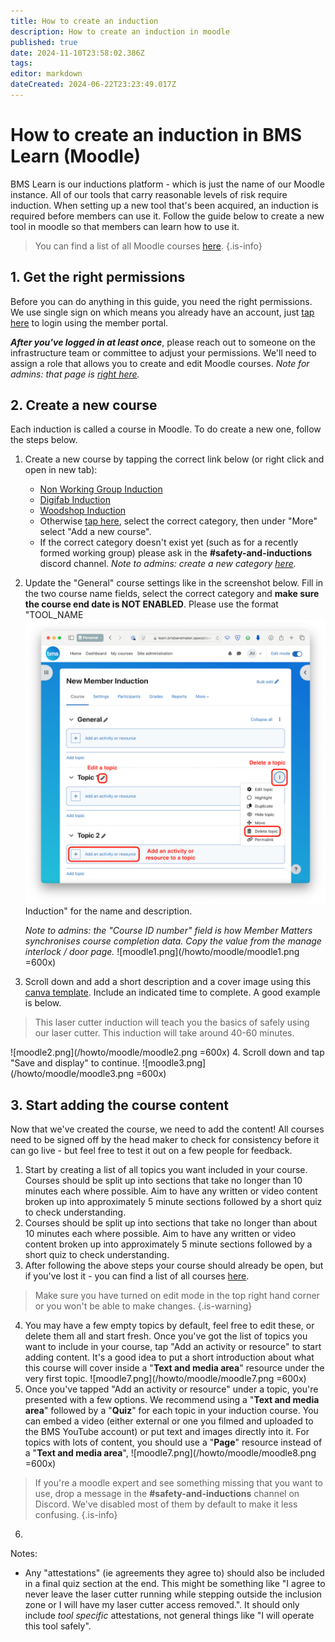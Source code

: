 ```yaml
---
title: How to create an induction
description: How to create an induction in moodle
published: true
date: 2024-11-10T23:58:02.386Z
tags: 
editor: markdown
dateCreated: 2024-06-22T23:23:49.017Z
---
```


# How to create an induction in BMS Learn (Moodle)
BMS Learn is our inductions platform - which is just the name of our Moodle instance. All of our tools that carry reasonable levels of risk require induction. When setting up a new tool that's been acquired, an induction is required before members can use it. Follow the guide below to create a new tool in moodle so that members can learn how to use it.

> You can find a list of all Moodle courses [here](https://learn.brisbanemaker.space/course/).
{.is-info}


## 1. Get the right permissions
Before you can do anything in this guide, you need the right permissions. We use single sign on which means you already have an account, just [tap here](https://learn.brisbanemaker.space) to login using the member portal.

***After you've logged in at least once***, please reach out to someone on the infrastructure team or committee to adjust your permissions. We'll need to assign a role that allows you to create and edit Moodle courses. *Note for admins: that page is [right here](https://learn.brisbanemaker.space/admin/roles/assign.php?contextid=1&roleid=2).*

## 2. Create a new course
Each induction is called a course in Moodle. To do create a new one, follow the steps below.

1. Create a new course by tapping the correct link below (or right click and open in new tab):
	- [Non Working Group Induction](https://learn.brisbanemaker.space/course/edit.php)
  	- [Digifab Induction](https://learn.brisbanemaker.space/course/edit.php?category=2)
  	- [Woodshop Induction](https://learn.brisbanemaker.space/course/edit.php?category=3)
    - Otherwise [tap here](https://learn.brisbanemaker.space/course/index.php), select the correct category, then under "More" select "Add a new course".
    - If the correct category doesn't exist yet (such as for a recently formed working group) please ask in the **#safety-and-inductions** discord channel. *Note to admins: create a new category [here](https://learn.brisbanemaker.space/course/editcategory.php?parent=0).*
2. Update the "General" course settings like in the screenshot below. Fill in the two course name fields, select the correct category and **make sure the course end date is NOT ENABLED**. Please use the format "TOOL_NAME ![moodle7.png](/howto/moodle/moodle7.png)Induction" for the name and description.

	*Note to admins: the "Course ID number" field is how Member Matters synchronises course completion data. Copy the value from the manage interlock / door page.*
![moodle1.png](/howto/moodle/moodle1.png =600x)
3. Scroll down and add a short description and a cover image using this [canva template](https://www.canva.com/brand/brand-templates/DAGWHw5Hhgw). Include an indicated time to complete. A good example is below.

> This laser cutter induction will teach you the basics of safely using our laser cutter. This induction will take around 40-60 minutes.

![moodle2.png](/howto/moodle/moodle2.png =600x)
4. Scroll down and tap "Save and display" to continue.
![moodle3.png](/howto/moodle/moodle3.png =600x)

## 3. Start adding the course content
Now that we've created the course, we need to add the content! All courses need to be signed off by the head maker to check for consistency before it can go live - but feel free to test it out on a few people for feedback.

1. Start by creating a list of all topics you want included in your course. Courses should be split up into sections that take no longer than 10 minutes each where possible. Aim to have any written or video content broken up into approximately 5 minute sections followed by a short quiz to check understanding.
2. Courses should be split up into sections that take no longer than about 10 minutes each where possible. Aim to have any written or video content broken up into approximately 5 minute sections followed by a short quiz to check understanding.
3. After following the above steps your course should already be open, but if you've lost it - you can find a list of all courses [here](https://learn.brisbanemaker.space/course/management.php).
> Make sure you have turned on edit mode in the top right hand corner or you won't be able to make changes.
{.is-warning}

4. You may have a few empty topics by default, feel free to edit these, or delete them all and start fresh. Once you've got the list of topics you want to include in your course, tap "Add an activity or resource" to start adding content. It's a good idea to put a short introduction about what this course will cover inside a "**Text and media area**" resource under the very first topic.
![moodle7.png](/howto/moodle/moodle7.png =600x)
5. Once you've tapped "Add an activity or resource" under a topic, you're presented with a few options. We recommend using a "**Text and media area**" followed by a "**Quiz**" for each topic in your induction course. You can embed a video (either external or one you filmed and uploaded to the BMS YouTube account) or put text and images directly into it. For topics with lots of content, you should use a "**Page**" resource instead of a "**Text and media area**",
![moodle7.png](/howto/moodle/moodle8.png =600x)
> If you're a moodle expert and see something missing that you want to use, drop a message in the **#safety-and-inductions** channel on Discord. We've disabled most of them by default to make it less confusing.
{.is-info}
6. 

Notes:
* Any "attestations" (ie agreements they agree to) should also be included in a final quiz section at the end. This might be something like "I agree to never leave the laser cutter running while stepping outside the inclusion zone or I will have my laser cutter access removed.". It should only include *tool specific* attestations, not general things like "I will operate this tool safely".